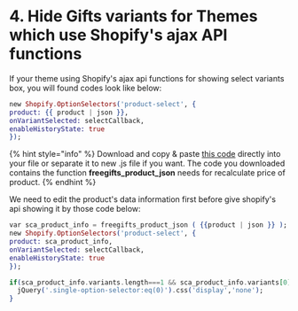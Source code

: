 # 4. Hide Gifts variants for Themes which use Shopify's ajax API functions

If your theme using Shopify's ajax api functions for showing select variants box, you will found codes look like below:

```elixir
new Shopify.OptionSelectors('product-select', {
product: {{ product | json }},
onVariantSelected: selectCallback,
enableHistoryState: true
});
```

{% hint style="info" %}
 Download and copy & paste [this code](https://github.com/secomapp/freegifts-docs/blob/master/files/freegifts_recalculate_price.js) directly into your file or separate it to new .js file if you want. The code you downloaded contains the function **freegifts\_product\_json** needs for recalculate price of product.
{% endhint %}

We need to edit the product's data information first before give shopify's api showing it by those code below:

```elixir
var sca_product_info = freegifts_product_json ( {{product | json }} );
new Shopify.OptionSelectors('product-select', {
product: sca_product_info,
onVariantSelected: selectCallback,
enableHistoryState: true
});

if(sca_product_info.variants.length===1 && sca_product_info.variants[0].title.indexOf('Default')!==-1 ){
  jQuery('.single-option-selector:eq(0)').css('display','none');
}
```



